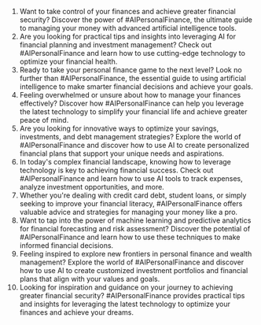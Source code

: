 1. Want to take control of your finances and achieve greater financial security? Discover the power of #AIPersonalFinance, the ultimate guide to managing your money with advanced artificial intelligence tools.
2. Are you looking for practical tips and insights into leveraging AI for financial planning and investment management? Check out #AIPersonalFinance and learn how to use cutting-edge technology to optimize your financial health.
3. Ready to take your personal finance game to the next level? Look no further than #AIPersonalFinance, the essential guide to using artificial intelligence to make smarter financial decisions and achieve your goals.
4. Feeling overwhelmed or unsure about how to manage your finances effectively? Discover how #AIPersonalFinance can help you leverage the latest technology to simplify your financial life and achieve greater peace of mind.
5. Are you looking for innovative ways to optimize your savings, investments, and debt management strategies? Explore the world of #AIPersonalFinance and discover how to use AI to create personalized financial plans that support your unique needs and aspirations.
6. In today's complex financial landscape, knowing how to leverage technology is key to achieving financial success. Check out #AIPersonalFinance and learn how to use AI tools to track expenses, analyze investment opportunities, and more.
7. Whether you're dealing with credit card debt, student loans, or simply seeking to improve your financial literacy, #AIPersonalFinance offers valuable advice and strategies for managing your money like a pro.
8. Want to tap into the power of machine learning and predictive analytics for financial forecasting and risk assessment? Discover the potential of #AIPersonalFinance and learn how to use these techniques to make informed financial decisions.
9. Feeling inspired to explore new frontiers in personal finance and wealth management? Explore the world of #AIPersonalFinance and discover how to use AI to create customized investment portfolios and financial plans that align with your values and goals.
10. Looking for inspiration and guidance on your journey to achieving greater financial security? #AIPersonalFinance provides practical tips and insights for leveraging the latest technology to optimize your finances and achieve your dreams.
